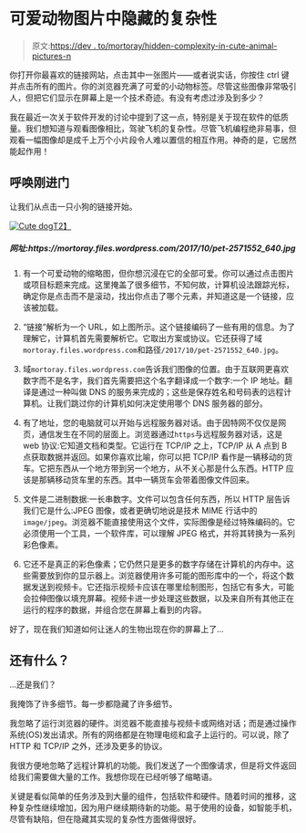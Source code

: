 # 可爱动物图片中隐藏的复杂性

> 原文:[https://dev . to/mortoray/hidden-complexity-in-cute-animal-pictures-n](https://dev.to/mortoray/hidden-complexity-in-cute-animal-pictures-n)

你打开你最喜欢的链接网站，点击其中一张图片——或者说实话，你按住 ctrl 键并点击所有的图片。你的浏览器充满了可爱的小动物标签。尽管这些图像非常吸引人，但把它们显示在屏幕上是一个技术奇迹。有没有考虑过涉及到多少？

我在最近一次关于软件开发的讨论中提到了这一点，特别是关于现在软件的低质量。我们想知道与观看图像相比，驾驶飞机的复杂性。尽管飞机编程绝非易事，但观看一幅图像却是成千上万个小片段令人难以置信的相互作用。神奇的是，它居然能起作用！

## [](#calling-the-cuddles)呼唤刚进门

让我们从点击一只小狗的链接开始。

[![Cute dog](../Images/5bb9f06f861420750be6cd5564d54955.png)T2】](https://res.cloudinary.com/practicaldev/image/fetch/s--9hCQ0vkJ--/c_limit%2Cf_auto%2Cfl_progressive%2Cq_auto%2Cw_880/https://mortoray.files.wordpress.com/2017/10/pet-2571552_640.jpg)

##### [](#url-https%E2%80%8Dmortorayfileswordpresscom201710pet2571552640jpg)网址:https‍://mortoray.files.wordpress.com/2017/10/pet-2571552_640.jpg

1.  有一个可爱动物的缩略图，但你想沉浸在它的全部可爱。你可以通过点击图片或项目标题来完成。这里掩盖了很多细节，不知何故，计算机设法跟踪光标，确定你是点击而不是滚动，找出你点击了哪个元素，并知道这是一个链接，应该被加载。

2.  “链接”解析为一个 URL，如上图所示。这个链接编码了一些有用的信息。为了理解它，计算机首先需要解析它。它取出方案或协议。它还获得了域`mortoray.files.wordpress.com`和路径`/2017/10/pet-2571552_640.jpg`。

3.  域`mortoray.files.wordpress.com`告诉我们图像的位置。由于互联网更喜欢数字而不是名字，我们首先需要把这个名字翻译成一个数字:一个 IP 地址。翻译是通过一种叫做 DNS 的服务来完成的；这些是保存姓名和号码表的远程计算机。让我们跳过你的计算机如何决定使用哪个 DNS 服务器的部分。

4.  有了地址，您的电脑就可以开始与远程服务器对话。由于因特网不仅仅是网页，通信发生在不同的层面上。浏览器通过`https`与远程服务器对话，这是 web 协议:它知道文档和类型。它运行在 TCP/IP 之上，TCP/IP 从 A 点到 B 点获取数据并返回。如果你喜欢比喻，你可以把 TCP/IP 看作是一辆移动的货车。它把东西从一个地方带到另一个地方，从不关心那是什么东西。HTTP 应该是那辆移动货车里的东西。其中一辆货车会带着图像文件回来。

5.  文件是二进制数据:一长串数字。文件可以包含任何东西，所以 HTTP 层告诉我们它是什么:JPEG 图像，或者更确切地说是技术 MIME 行话中的`image/jpeg`。浏览器不能直接使用这个文件，实际图像是经过特殊编码的。它必须使用一个工具，一个软件库，可以理解 JPEG 格式，并将其转换为一系列彩色像素。

6.  它还不是真正的彩色像素；它仍然只是更多的数字存储在计算机的内存中。这些需要放到你的显示器上。浏览器使用许多可能的图形库中的一个，将这个数据发送到视频卡。它还指示视频卡应该在哪里绘制图形，包括它有多大，可能会拉伸图像以填充屏幕。视频卡进一步处理这些数据，以及来自所有其他正在运行的程序的数据，并组合您在屏幕上看到的内容。

好了，现在我们知道如何让迷人的生物出现在你的屏幕上了...

## [](#what-else)还有什么？

...还是我们？

我掩饰了许多细节。每一步都隐藏了许多细节。

我忽略了运行浏览器的硬件。浏览器不能直接与视频卡或网络对话；而是通过操作系统(OS)发出请求。所有的网络都是在物理电缆和盒子上运行的。可以说，除了 HTTP 和 TCP/IP 之外，还涉及更多的协议。

我很方便地忽略了远程计算机的功能。我们发送了一个图像请求，但是将文件返回给我们需要做大量的工作。我想你现在已经听够了缩略语。

关键是看似简单的任务涉及到大量的组件，包括软件和硬件。随着时间的推移，这种复杂性继续增加，因为用户继续期待新的功能。易于使用的设备，如智能手机，尽管有缺陷，但在隐藏其实现的复杂性方面做得很好。